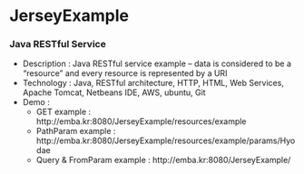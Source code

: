 # JerseyExample

<h3><strong>Java RESTful Service</strong></h3>

<ul>
  <li>Description : Java RESTful service example – data is considered to be a “resource” and every resource is represented by a URI </li>
  <li>Technology : Java, RESTful architecture, HTTP, HTML, Web Services, Apache Tomcat, Netbeans IDE, AWS, ubuntu, Git</li>
  <li>Demo :
    <ul>
      <li>GET example : http://emba.kr:8080/JerseyExample/resources/example</li>
      <li>PathParam example : http://emba.kr:8080/JerseyExample/resources/example/params/Hyodae</li>
      <li>Query & FromParam example : http://emba.kr:8080/JerseyExample/</li>
    </ul>
  </li>
</ul>
